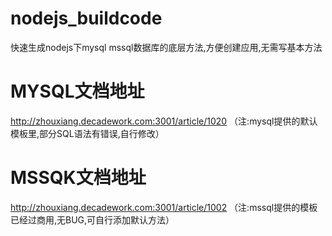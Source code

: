 # nodejs_buildcode
快速生成nodejs下mysql mssql数据库的底层方法,方便创建应用,无需写基本方法
# MYSQL文档地址 
http://zhouxiang.decadework.com:3001/article/1020
（注:mysql提供的默认模板里,部分SQL语法有错误,自行修改）
# MSSQK文档地址
http://zhouxiang.decadework.com:3001/article/1002
（注:mssql提供的模板已经过商用,无BUG,可自行添加默认方法）
